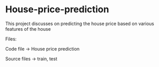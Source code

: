 # House-price-prediction
This project discusses on predicting the house price based on various features of the house

Files:

Code file -> House price prediction

Source files -> train, test
